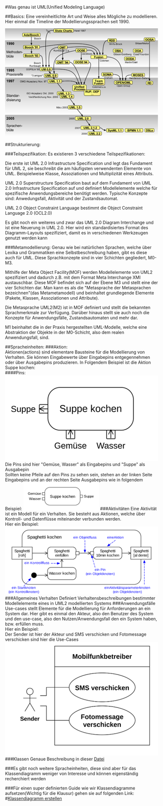 #Was genau ist UML(Unified Modeling Language)

##Basics:
Eine vereinheitlichte Art und Weise alles Mögliche zu modellieren. Hier einmal die Timeline der Modellierungssprachen seit 1990.

![](./pictures/OO-historie-2.svg)

##Strukturierung:

###Teilspezifikation:
Es existieren 3 verschiedene Teilspezifikationen:

Die erste ist UML 2.0 Infrastructure Specification und legt das Fundament für UML 2, sie beschreibt die am 
häufigsten verwendenten Elemente von UML. Beispielweise Klasse, Assoziationen und Multiplizität eines Attributs.

UML 2.0 Superstructure Specification baut auf dem Fundament von UML 2.0 Infrastructure Specification auf und definiert
Modellelemente welche für spezifische Anwendungsbereiche benötigt werden. Typische Konzepte sind: Anwedungsfall, Aktivität
und der Zustandsautomat.

UML 2.0 Object Constraint Language bestimmt die Object Constraint Language 2.0 (OCL2.0)

Es gibt noch ein weiteres und zwar das UML 2.0 Diagram Interchange und ist eine Neuerung in UML 2.0. Hier wird ein
standardisiertes Format des Diagramm-Layouts spezifiziert, damit es in verschiedenen Werkzeugen genutzt werden kann

###Metamodellierung:
Genau wie bei natürlichen Sprachen, welche über Lexika und Grammatiken eine Selbstbeschreibung haben, gibt es diese auch
für UML.
Diese Sprachkonzepte sind in vier Schichten gegliedert, M0-M3.

Mithilfe der Meta Object Facility(MOF) werden Modellelemente von UML2 spezifiziert und dadurch z.B. mit dem Format 
Meta Interchange XMI austauschbar. Diese MOF befindet sich auf der Ebene M3 und stellt eine der vier Schichten dar. 
Man kann es als die "Metasprache der Metasprachen bezeichnen"(das Metametamodell) und beinhaltet grundlegende Elemente
(Pakete, Klassen, Assoziationen und Attribute). 

Die Metasprache UML2(M2) ist in MOF definiert und stellt die bekannten
Sprachmerkmale zur Verfügung. Darüber hinaus stellt sie auch noch die Konzepte für Anwendungsfälle, Zustandsautomaten und mehr dar.

M1 beinhaltet die in der Praxis hergestellten UML-Modelle, welche eine Abstraktion der Objekte in der M0-Schicht, also dem
realen Anwendungsfall, sind.

##Spracheinheiten:
###Aktion: <br> 
Aktionen(actions) sind elementare Bausteine für die Modellierung von Verhalten. Sie können Eingabewerte über Eingabepins
entgegennehmen oder über Ausgabepins produzieren. In Folgendem Beispiel ist die Aktion Suppe kochen: <br>
####Pins: ![](./pictures/2560px-Uml-Pin-2.svg.png)
 Die Pins sind hier "Gemüse, Wasser" als Eingabepins und "Suppe" als Ausgabepin<br>
Sollten keine Pfeile auf den Pins zu sehen sein, stehen an der linken Seite Eingabepins und an der rechten Seite 
 Ausgabepins wie in folgendem Beispiel:
![](./pictures/Uml-Pin-1.svg.png)
###Aktivitäten
Eine Aktivität ist ein Modell für ein Verhalten. Sie besteht aus Aktionen, welche über Kontroll- und Datenflüsse miteinander
verbunden werden. <br>
Hier ein Beispiel:
![](./pictures/2560px-Uml-Activity-Beispiel2.svg.png)
###Allgemeines Verhalten
Definiert Verhaltensbeschreibungen bestimmter Modellelemente eines in UML2 modellierten Systems
###Anwendungsfälle
Use-cases stellt Elemente für die Modellierung für Anforderungen an ein System dar. Hier gibt es einmal den Akteur, also den
Benutzer des System und den use-case, also den Nutzen/Anwendungsfall den ein System haben, bzw. erfüllen muss.<br>
Hier ein Beispiel:<br>
Der Sender ist hier der Akteur und SMS verschicken und Fotomessage verschicken sind hier die Use-Cases
![](./pictures/Uml-UseCase-Beispiel3.svg.png)
###Klassen
Genaue Beschreibung in dieser [Datei](classes.py)

###Es gibt noch weitere Spracheinheiten, diese sind aber für das Klassendiagramm weniger von Interesse und können eigenständig recherchiert werden

###Für einen super definierten Guide wie wir Klassendiagramme aufsetzen(Wichtig für die Klausur) gehen sie auf folgenden Link:
#[Klassendiagramm erstellen](https://creately.com/blog/de/diagramme/uml-klassendiagramm/)



